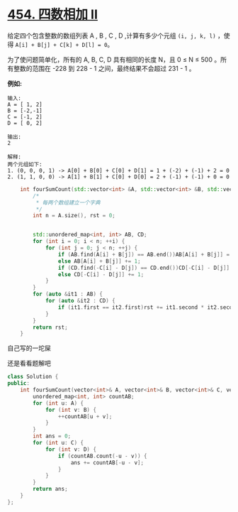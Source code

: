 # [454. 四数相加 II](https://leetcode-cn.com/problems/4sum-ii/)

给定四个包含整数的数组列表 A , B , C , D ,计算有多少个元组 `(i, j, k, l)` ，使得 `A[i] + B[j] + C[k] + D[l] = 0`。

为了使问题简单化，所有的 A, B, C, D 具有相同的长度 N，且 0 ≤ N ≤ 500 。所有整数的范围在 -228 到 228 - 1 之间，最终结果不会超过 231 - 1 。

**例如:**

```
输入:
A = [ 1, 2]
B = [-2,-1]
C = [-1, 2]
D = [ 0, 2]

输出:
2

解释:
两个元组如下:
1. (0, 0, 0, 1) -> A[0] + B[0] + C[0] + D[1] = 1 + (-2) + (-1) + 2 = 0
2. (1, 1, 0, 0) -> A[1] + B[1] + C[0] + D[0] = 2 + (-1) + (-1) + 0 = 0
```

```c++
    int fourSumCount(std::vector<int> &A, std::vector<int> &B, std::vector<int> &C, std::vector<int> &D) {
        /*
         * 每两个数组建立一个字典
         */
        int n = A.size(), rst = 0;


        std::unordered_map<int, int> AB, CD;
        for (int i = 0; i < n; ++i) {
            for (int j = 0; j < n; ++j) {
                if (AB.find(A[i] + B[j]) == AB.end())AB[A[i] + B[j]] = 1;
                else AB[A[i] + B[j]] += 1;
                if (CD.find(-C[i] - D[j]) == CD.end())CD[-C[i] - D[j]] = 1;
                else CD[-C[i] - D[j]] += 1;
            }
        }
        for (auto &it1 : AB) {
            for (auto &it2 : CD) {
                if (it1.first == it2.first)rst += it1.second * it2.second;
            }
        }
        return rst;
    }
```

自己写的一坨屎

还是看看题解吧

```c++
class Solution {
public:
    int fourSumCount(vector<int>& A, vector<int>& B, vector<int>& C, vector<int>& D) {
        unordered_map<int, int> countAB;
        for (int u: A) {
            for (int v: B) {
                ++countAB[u + v];
            }
        }
        int ans = 0;
        for (int u: C) {
            for (int v: D) {
                if (countAB.count(-u - v)) {
                    ans += countAB[-u - v];
                }
            }
        }
        return ans;
    }
};
```
